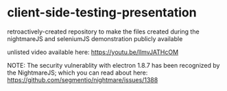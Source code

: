 # client-side-testing-presentation
retroactively-created repository to make the files created during the nightmareJS and seleniumJS demonstration publicly available 

unlisted video available here: https://youtu.be/llmvJATHcOM

NOTE: The security vulnerablity with electron 1.8.7 has been recognized by the NightmareJS; which you can read about here: https://github.com/segmentio/nightmare/issues/1388 
